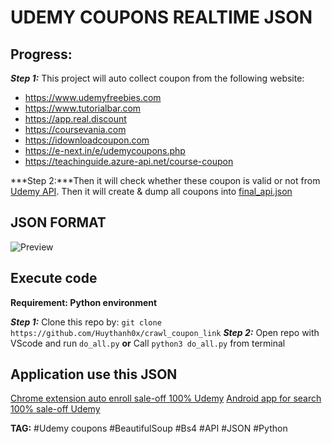 # UDEMY COUPONS REALTIME JSON

## Progress:

***Step 1:*** This project will auto collect coupon from the following website:

- <https://www.udemyfreebies.com>
- <https://www.tutorialbar.com>
- <https://app.real.discount>
- <https://coursevania.com>
- <https://idownloadcoupon.com>
- <https://e-next.in/e/udemycoupons.php>
- <https://teachinguide.azure-api.net/course-coupon>

***Step 2:***Then it will check whether these coupon is valid or not from [Udemy API](https://www.udemy.com/api-2.0). Then it will create & dump all coupons into [final_api.json](https://github.com/Huythanh0x/crawl_coupon_link/blob/master/final_api.json)

## JSON FORMAT
![Preview](https://github.com/Huythanh0x/crawl_coupon_link/blob/master/json_format_screenhot.png)

## Execute code

**Requirement: Python environment**

***Step 1:*** Clone this repo by: `git clone https://github.com/Huythanh0x/crawl_coupon_link`
***Step 2:*** Open repo with VScode and run `do_all.py`
**or** Call `python3 do_all.py` from terminal

## Application use this JSON

[Chrome extension auto enroll sale-off 100% Udemy](https://github.com/Huythanh0x/udemy_coupon_chrome_extensions)
[Android app for search 100% sale-off Udemy](https://github.com/Huythanh0x/Udemy_Coupons)

**TAG:** #Udemy coupons #BeautifulSoup #Bs4 #API #JSON #Python